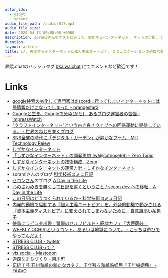 ```yaml
---
actor_ids:
  - ysdyt
  - sorami
audio_file_path: /audio/017.mp3
audio_file_size:
date: 2024-04-13 00:00:00 +0900
description: soramiさんをゲストに迎えて、劣化するインターネット, ネットの分断, クラフトインターネット, 個人主義ユートピア, 適度なコミュニケーションの距離感 などについて話しました。
duration:
layout: article
title: 17. 劣化するインターネットと個人主義ユートピア, コミュニケーションの適度な距離感（sorami）
---
```


界隈.chatのハッシュタグ [#kaiwaichat](https://twitter.com/search?q=%23kaiwaichat&src=typed_query&f=live) にてコメントなど歓迎です！

# Links
- [google検索の劣化して専門家はdiscordに行ってしまいインターネットには屑情報だけになってしまった - orangestar2](https://orangestar2.hatenadiary.com/entry/2024/02/13/174845)
- [Googleと生き、Googleで死ぬ(かも)　あるブログ運営者の苦悩 - ImpressWatch](https://www.watch.impress.co.jp/docs/topic/1569786.html)
- ["クラフトインターネット"という古き良きウェブへの回帰運動に期待している。 - 世界のねじを巻くブログ](https://www.nejimakiblog.com/entry/craft-internet-blog-web-kojin)
- [SNS全盛の時代に「デジタル・ガーデン」が静かなブーム - MIT Technology Reiew](https://www.technologyreview.jp/s/218383/digital-gardens-let-you-cultivate-your-own-little-bit-of-the-internet/)
- [しずかなインターネット](https://sizu.me/home)
- [「しずかなインターネット」の開発思想 (w/@catnose99) - Zero Topic](https://open.spotify.com/episode/0JkHR7uuJs6rQGvcyzvluF?si=x9g3_-5BRee56-fo4Lu7fg)
- [しずかなインターネットの技術構成 - Zenn](https://zenn.dev/catnose99/articles/f8a90a1616dfb3)
- [しずかなインターネットの運営方針 - しずかなインターネット](https://sizu.me/catnose/posts/my106h8)
- soramiさんのブログ [科学技術コミュ日記](https://sorami.dev/costep/)
- [セコンさん](https://twitter.com/hotchpotch)のブログ [A Day in the Life](https://secon.dev/entry/)
- [心のざわめきを無くして日記を書くということ / secon.dev への移転 - A Day in the Life](https://secon.dev/entry/2020/09/03/172016/)
- [この日記はどうつくられているか - 科学技術コミュ日記](https://sorami.dev/costep/2023-07-02/)
- [内発的動機で駆動する『個人主義ユートピア』を、外発的動機で動かされる『資本主義ディストピア』に変えられてしまわないために - 自意識高い系男子](https://ta-nishi.hatenablog.com/entry/2023/12/23/044701)
- [徳島にラピュタ出現！驚愕のセルフビルド・廃墟カフェ「大菩薩峠」](https://www.travel.co.jp/guide/article/28419/)
- [WEEKLY OCHIAIというコント、あるいは地獄について。 - こっちは遊びでやってんだよ！](https://ken-horimoto.com/20181228115315/#google_vignette)
- [STRESS CLUB - twitetr](https://twitter.com/STRESS_CLUB_)
- [STRESS CLUBって？](https://internet-happyend.online/about)
- [vis.social - Mastodon](https://vis.social/about)
- [適疎なまちづくり - 東川町](https://higashikawa-town.jp/portal/top/panel/108)
- [伝統工芸 石州和紙の新たなカタチ、千年残る和紙婚姻届『千年婚姻届』 - FAAVO](https://camp-fire.jp/projects/view/310092)